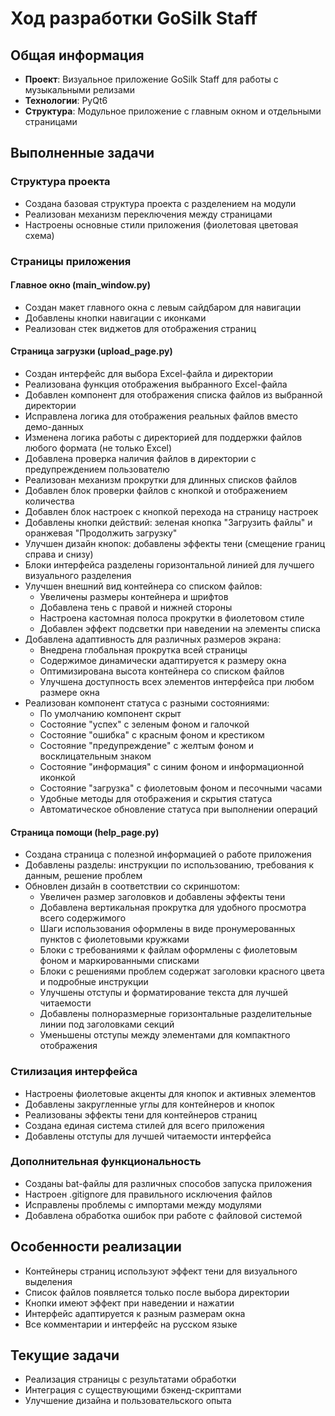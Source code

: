 # Ход разработки GoSilk Staff

## Общая информация
- **Проект**: Визуальное приложение GoSilk Staff для работы с музыкальными релизами
- **Технологии**: PyQt6
- **Структура**: Модульное приложение с главным окном и отдельными страницами

## Выполненные задачи

### Структура проекта
- Создана базовая структура проекта с разделением на модули
- Реализован механизм переключения между страницами
- Настроены основные стили приложения (фиолетовая цветовая схема)

### Страницы приложения

#### Главное окно (main_window.py)
- Создан макет главного окна с левым сайдбаром для навигации
- Добавлены кнопки навигации с иконками
- Реализован стек виджетов для отображения страниц

#### Страница загрузки (upload_page.py)
- Создан интерфейс для выбора Excel-файла и директории
- Реализована функция отображения выбранного Excel-файла
- Добавлен компонент для отображения списка файлов из выбранной директории
- Исправлена логика для отображения реальных файлов вместо демо-данных
- Изменена логика работы с директорией для поддержки файлов любого формата (не только Excel)
- Добавлена проверка наличия файлов в директории с предупреждением пользователю
- Реализован механизм прокрутки для длинных списков файлов
- Добавлен блок проверки файлов с кнопкой и отображением количества
- Добавлен блок настроек с кнопкой перехода на страницу настроек
- Добавлены кнопки действий: зеленая кнопка "Загрузить файлы" и оранжевая "Продолжить загрузку"
- Улучшен дизайн кнопок: добавлены эффекты тени (смещение границ справа и снизу)
- Блоки интерфейса разделены горизонтальной линией для лучшего визуального разделения
- Улучшен внешний вид контейнера со списком файлов:
  - Увеличены размеры контейнера и шрифтов
  - Добавлена тень с правой и нижней стороны
  - Настроена кастомная полоса прокрутки в фиолетовом стиле
  - Добавлен эффект подсветки при наведении на элементы списка
- Добавлена адаптивность для различных размеров экрана:
  - Внедрена глобальная прокрутка всей страницы
  - Содержимое динамически адаптируется к размеру окна
  - Оптимизирована высота контейнера со списком файлов
  - Улучшена доступность всех элементов интерфейса при любом размере окна
- Реализован компонент статуса с разными состояниями:
  - По умолчанию компонент скрыт
  - Состояние "успех" с зеленым фоном и галочкой
  - Состояние "ошибка" с красным фоном и крестиком
  - Состояние "предупреждение" с желтым фоном и восклицательным знаком
  - Состояние "информация" с синим фоном и информационной иконкой
  - Состояние "загрузка" с фиолетовым фоном и песочными часами
  - Удобные методы для отображения и скрытия статуса
  - Автоматическое обновление статуса при выполнении операций

#### Страница помощи (help_page.py)
- Создана страница с полезной информацией о работе приложения
- Добавлены разделы: инструкции по использованию, требования к данным, решение проблем
- Обновлен дизайн в соответствии со скриншотом:
  - Увеличен размер заголовков и добавлены эффекты тени
  - Добавлена вертикальная прокрутка для удобного просмотра всего содержимого
  - Шаги использования оформлены в виде пронумерованных пунктов с фиолетовыми кружками
  - Блоки с требованиями к файлам оформлены с фиолетовым фоном и маркированными списками
  - Блоки с решениями проблем содержат заголовки красного цвета и подробные инструкции
  - Улучшены отступы и форматирование текста для лучшей читаемости
  - Добавлены полноразмерные горизонтальные разделительные линии под заголовками секций
  - Уменьшены отступы между элементами для компактного отображения

### Стилизация интерфейса
- Настроены фиолетовые акценты для кнопок и активных элементов
- Добавлены закругленные углы для контейнеров и кнопок
- Реализованы эффекты тени для контейнеров страниц
- Создана единая система стилей для всего приложения
- Добавлены отступы для лучшей читаемости интерфейса

### Дополнительная функциональность
- Созданы bat-файлы для различных способов запуска приложения
- Настроен .gitignore для правильного исключения файлов
- Исправлены проблемы с импортами между модулями
- Добавлена обработка ошибок при работе с файловой системой

## Особенности реализации
- Контейнеры страниц используют эффект тени для визуального выделения
- Список файлов появляется только после выбора директории
- Кнопки имеют эффект при наведении и нажатии
- Интерфейс адаптируется к разным размерам окна
- Все комментарии и интерфейс на русском языке

## Текущие задачи
- Реализация страницы с результатами обработки
- Интеграция с существующими бэкенд-скриптами
- Улучшение дизайна и пользовательского опыта 